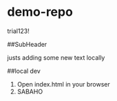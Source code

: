 # demo-repo

trial123!

##SubHeader

justs adding some new text locally

##local dev

1. Open index.html in your browser
2. SABAHO